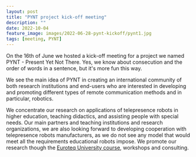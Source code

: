 ```yaml
---
layout: post
title: "PYNT project kick-off meeting"
description: ""
date: 2022-10-04
feature_image: images/2022-06-28-pynt-kickoff/pynt1.jpg
tags: [meeting, PYNT]
---
```


On the 16th of June we hosted a kick-off meeting for a project we named PYNT - Present Yet Not There. Yes, we know about consecution and the order of words in a sentence, but it's more fun this way.

We see the main idea of PYNT in creating an international community of both research institutions and end-users who are interested in developing and promoting different types of remote communication methods and in particular, robotics.

We concentrate our research on applications of telepresence robots in higher education, teaching didactics, and assisting people with special needs. Our main partners and teaching institutions and research organizations, we are also looking forward to developing cooperation with telepresence robots manufacturers, as we do not see any model that would meet all the requirements educational robots impose.
We promote our research though the [Euroteq University course](/documents/Enhancing-Social-Interaction-in-Education-and-Business-by-using-Telepresence-Robots-ICY0032.pdf), workshops and consulting.
